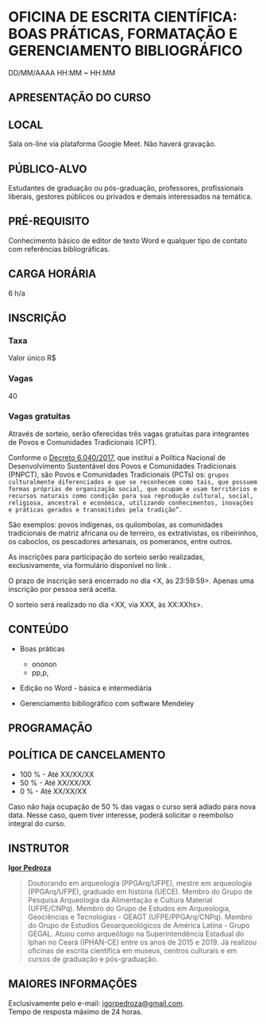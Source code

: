 # **OFICINA DE ESCRITA CIENTÍFICA: BOAS PRÁTICAS, FORMATAÇÃO E GERENCIAMENTO BIBLIOGRÁFICO**
DD/MM/AAAA
HH:MM ~ HH:MM

## APRESENTAÇÃO DO CURSO


## LOCAL
Sala on-line via plataforma Google Meet. Não haverá gravação.  

## PÚBLICO-ALVO
Estudantes de graduação ou pós-graduação, professores, profissionais liberais, gestores públicos ou privados e demais interessados na temática.  

## PRÉ-REQUISITO
Conhecimento básico de editor de texto Word e qualquer tipo de contato com referências bibliográficas.  

## CARGA HORÁRIA
6 h/a  

## INSCRIÇÃO

### Taxa
Valor único R$  

### Vagas
40 

### Vagas gratuitas

Através de sorteio, serão oferecidas três vagas gratuitas para integrantes de Povos e Comunidades Tradicionais (CPT).

Conforme o [Decreto 6.040/2017](http://www.planalto.gov.br/ccivil_03/_ato2007-2010/2007/decreto/d6040.htm), que institui a Política Nacional de Desenvolvimento Sustentável dos Povos e Comunidades Tradicionais (PNPCT), são Povos e Comunidades Tradicionais (PCTs) os:
```grupos culturalmente diferenciados e que se reconhecem como tais, que possuem formas próprias de organização social, que ocupam e usam territórios e recursos naturais como condição para sua reprodução cultural, social, religiosa, ancestral e econômica, utilizando conhecimentos, inovações e práticas gerados e transmitidos pela tradição”.```  

São exemplos: povos indígenas, os quilombolas, as comunidades tradicionais de matriz africana ou de terreiro, os extrativistas, os ribeirinhos, os caboclos, os pescadores artesanais, os pomeranos, entre outros.  

As inscrições para participação do sorteio serão realizadas, exclusivamente, via formulário disponível no link <XXX>.  

O prazo de inscrição será encerrado no dia <X, às 23:59:59>. Apenas uma inscrição por pessoa será aceita.  

O sorteio será realizado no dia <XX, via XXX, às XX:XXhs>.  


## CONTEÚDO

* Boas práticas
  - ononon
  - pp,p,

* Edição no Word - básica e intermediária

* Gerenciamento bibliográfico com software Mendeley

## PROGRAMAÇÃO



## POLÍTICA DE CANCELAMENTO
- 100 % - Até XX/XX/XX
- 50 %  - Até XX/XX/XX
- 0 %   - Até XX/XX/XX

Caso não haja ocupação de 50 % das vagas o curso será adiado para nova data. Nesse caso, quem tiver interesse, poderá solicitar o reembolso integral do curso.  


## INSTRUTOR
[**Igor Pedroza**](http://lattes.cnpq.br/3970582841887411)
>Doutorando em arqueologia (PPGArq/UFPE), mestre em arqueologia (PPGArq/UFPE), graduado em história (UECE). Membro do Grupo de Pesquisa Arqueologia da Alimentação e Cultura Material (UFPE/CNPq). Membro do Grupo de Estudos em Arqueologia, Geociências e Tecnologias - GEAGT (UFPE/PPGArq/CNPq). Membro do Grupo de Estudios Geoarqueológicos de América Latina - Grupo GEGAL. Atuou como arqueólogo na Superintendência Estadual do Iphan no Ceará (IPHAN-CE) entre os anos de 2015 e 2019. Já realizou oficinas de escrita científica em museus, centros culturais e em cursos de graduação e pós-graduação.  

## MAIORES INFORMAÇÕES
Exclusivamente pelo e-mail: <igorpedroza@gmail.com>.  
Tempo de resposta máximo de 24 horas.
